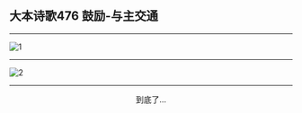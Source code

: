 
## 大本诗歌476 鼓励-与主交通
        
<div id="aplayer0"></div>

---

<img alt="1" data-original="https://cdn.jsdelivr.net/gh/k34869/shi/data/d0475/1">

---

<img alt="2" data-original="https://cdn.jsdelivr.net/gh/k34869/shi/data/d0475/2">

---

<p style="text-align: center">到底了...</p>

<script src="/js/dist-view.js"></script>

<script>
MAIN.id = 'd0475';
        
const ap0 = new APlayer({
    container: document.getElementById('aplayer0'),
    volume: 1,
    loop: 'none',
    preload: 'none',
    audio: [{
        name: '大本诗歌476.mp3',
        artist: '大本诗歌',
        url: 'https://res.wx.qq.com/voice/getvoice?mediaid=MzI0NTk3MDM5M18yMjQ3NDkzNDU5',
        cover: '/favicon'
    }]
});
</script>
